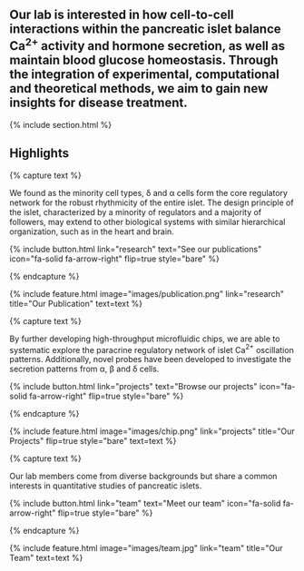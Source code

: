 ---
---

## Our lab is interested in how cell-to-cell interactions within the pancreatic islet balance Ca$^{2+}$ activity and hormone secretion, as well as maintain blood glucose homeostasis. Through the integration of experimental, computational and theoretical methods, we aim to gain new insights for disease treatment.

{% include section.html %}

## Highlights

{% capture text %}

We found as the minority cell types, δ and α cells form the core regulatory network for the robust rhythmicity of the entire islet. The design principle of the islet, characterized by a minority of regulators and a majority of followers, may extend to other biological systems with similar hierarchical organization, such as in the heart and brain.

{%
  include button.html
  link="research"
  text="See our publications"
  icon="fa-solid fa-arrow-right"
  flip=true
  style="bare"
%}

{% endcapture %}

{%
  include feature.html
  image="images/publication.png"
  link="research"
  title="Our Publication"
  text=text
%}

{% capture text %}

By further developing high-throughput microfluidic chips, we are able to systematic explore the paracrine regulatory network of islet Ca$^{2+}$ oscillation patterns. Additionally, novel probes have been developed to investigate the secretion patterns from α, β and δ cells.

{%
  include button.html
  link="projects"
  text="Browse our projects"
  icon="fa-solid fa-arrow-right"
  flip=true
  style="bare"
%}

{% endcapture %}

{%
  include feature.html
  image="images/chip.png"
  link="projects"
  title="Our Projects"
  flip=true
  style="bare"
  text=text
%}

{% capture text %}

Our lab members come from diverse backgrounds but share a common interests in quantitative studies of pancreatic islets.

{%
  include button.html
  link="team"
  text="Meet our team"
  icon="fa-solid fa-arrow-right"
  flip=true
  style="bare"
%}

{% endcapture %}

{%
  include feature.html
  image="images/team.jpg"
  link="team"
  title="Our Team"
  text=text
%}
